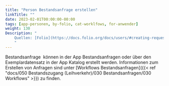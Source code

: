 ```yaml
---
title: "Person Bestandsanfrage erstellen"
linkTitle: ""
date: 2023-02-01T00:00:00-00:00
tags: [app-personen, by-folio, cat-worklfows, for-anwender]
weight: 130
Description: "
    Quellen: [Folio](https://docs.folio.org/docs/users/#creating-requests) & [GBV](https://info.gbv.de/display/FOLIOGBVEXTERN/Folio:+Person+Bestandsanfrage+erstellen)
    "
---
```


Bestandsanfrage  können in der App Bestandsanfragen oder über den Exemplardatensatz in der App Katalog erstellt werden. Informationen zum Erstellen von Anfragen sind unter [Workflows Bestandsanfragen]({{< ref "docs/050 Bestandszugang (Leihverkehr)/030 Bestandsanfragen/030 Workflows" >}}) zu finden.

